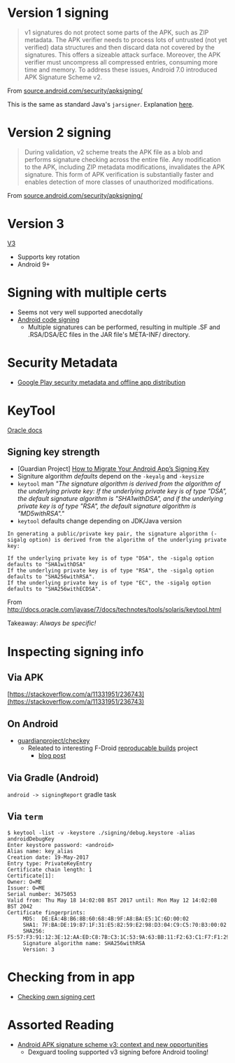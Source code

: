 # Version 1 signing

> v1 signatures do not protect some parts of the APK, such as ZIP metadata. The APK verifier needs to process lots of untrusted (not yet verified) data structures and then discard data not covered by the signatures. This offers a sizeable attack surface. Moreover, the APK verifier must uncompress all compressed entries, consuming more time and memory. To address these issues, Android 7.0 introduced APK Signature Scheme v2.

From [source.android.com/security/apksigning/](https://source.android.com/security/apksigning/)

This is the same as standard Java's `jarsigner`. Explanation [here](https://web.pa.msu.edu/reference/jdk-1.2.2-docs/tooldocs/win32/jarsigner.html). 

# Version 2 signing

> During validation, v2 scheme treats the APK file as a blob and performs signature checking across the entire file. Any modification to the APK, including ZIP metadata modifications, invalidates the APK signature. This form of APK verification is substantially faster and enables detection of more classes of unauthorized modifications.

From [source.android.com/security/apksigning/](https://source.android.com/security/apksigning/#v2)

# Version 3

[V3](https://source.android.com/security/apksigning/v3)

- Supports key rotation
- Android 9+

# Signing with multiple certs

- Seems not very well supported anecdotally
- [Android code signing](https://nelenkov.blogspot.co.uk/2013/04/android-code-signing.html)
  - Multiple signatures can be performed, resulting in multiple .SF and .RSA/DSA/EC files in the JAR file's META-INF/ directory.
  
# Security Metadata

- [Google Play security metadata and offline app distribution](https://android-developers.googleblog.com/2018/06/google-play-security-metadata-and.html)

# KeyTool

[Oracle docs](https://docs.oracle.com/javase/6/docs/technotes/tools/windows/keytool.html)

## Signing key strength

- [Guardian Project] [How to Migrate Your Android App’s Signing Key](https://guardianproject.info/2015/12/29/how-to-migrate-your-android-apps-signing-key/)
- Signiture algorithm _defaults_ depend on the `-keyalg` and `-keysize`
- `keytool` man _"The signature algorithm is derived from the algorithm of the  underlying  private  key:  If the underlying private key is of type "DSA", the default signature algorithm is "SHA1withDSA", and if the underlying private key is of type "RSA", the default signature algorithm is "MD5withRSA"."_
- `keytool` defaults change depending on JDK/Java version

```
In generating a public/private key pair, the signature algorithm (-sigalg option) is derived from the algorithm of the underlying private key:

If the underlying private key is of type "DSA", the -sigalg option defaults to "SHA1withDSA"
If the underlying private key is of type "RSA", the -sigalg option defaults to "SHA256withRSA".
If the underlying private key is of type "EC", the -sigalg option defaults to "SHA256withECDSA".
```

From http://docs.oracle.com/javase/7/docs/technotes/tools/solaris/keytool.html

Takeaway: _Always be specific!_

# Inspecting signing info

## Via APK

[https://stackoverflow.com/a/11331951/236743](https://stackoverflow.com/a/11331951/236743)

## On Android

- [guardianproject/checkey](https://github.com/guardianproject/checkey)
  - Releated to interesting F-Droid [reproducable builds](https://f-droid.org/wiki/page/Deterministic,_Reproducible_Builds) project
    - [blog post](https://guardianproject.info/2015/02/11/complete-reproducible-app-distribution-achieved/)

## Via Gradle (Android)

`android -> signingReport` gradle task

## Via `term`

```
$ keytool -list -v -keystore ./signing/debug.keystore -alias androidDebugKey
Enter keystore password: <android>
Alias name: key_alias
Creation date: 19-May-2017
Entry type: PrivateKeyEntry
Certificate chain length: 1
Certificate[1]:
Owner: O=ME
Issuer: O=ME
Serial number: 3675053
Valid from: Thu May 18 14:02:08 BST 2017 until: Mon May 12 14:02:08 BST 2042
Certificate fingerprints:
	 MD5:  DE:EA:4B:B6:8B:60:68:4B:9F:A8:BA:E5:1C:6D:00:02
	 SHA1: 7F:BA:DE:19:87:1F:31:E5:82:59:E2:98:D3:04:C9:C5:70:B3:00:02
	 SHA256: F5:57:F3:91:12:3E:12:AA:ED:C8:7B:C3:1C:53:9A:63:BB:11:F2:63:C1:F7:F1:29:7B:3F:56:14:C1:50:02:12
	 Signature algorithm name: SHA256withRSA
	 Version: 3
```

# Checking from in app

- [Checking own signing cert](https://stackoverflow.com/questions/9293019/get-certificate-fingerprint-from-android-app/22506133#22506133)

# Assorted Reading

- [Android APK signature scheme v3: context and new opportunities](https://www.guardsquare.com/en/blog/android-apk-signature-scheme-v3-context-and-new-opportunities)
  - Dexguard tooling supported v3 signing before Android tooling!
